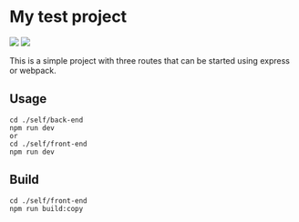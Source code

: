 # My test project 
<img src="https://img.shields.io/badge/node-v20.18.1-gray" />  <img src="https://img.shields.io/badge/npm-v10.8.2-gray" />

This is a simple project with three routes that can be started using express or webpack.


## Usage
```
cd ./self/back-end
npm run dev
or
cd ./self/front-end
npm run dev
```

## Build
```
cd ./self/front-end
npm run build:copy
```


